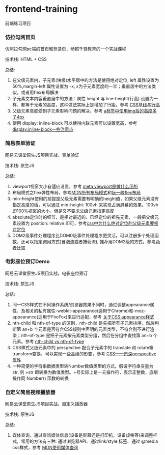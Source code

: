 # frontend-training
前端练习项目

### 仿拉勾网首页
仿照拉勾网pc端的首页和登录页，参照千锋教育的一个实战课程

技术栈: HTML + CSS

总结:

1. 在父级元素内，子元素(块级)水平居中的方法是使用绝对定位, left 属性设置为 50%,margin-left 属性设置为 -x, x为子元素宽度的一半；垂直居中的方法类似。或者用flex布局解决
2. 子元素文本内容垂直居中的方法：属性 height 与 line-height(行高) 设置为一样，都等于元素的高度，这种做法实际上是增加了行距，参考 [CSS基线与行高](https://blog.csdn.net/qq_27875945/article/details/107499237)
3. 父级元素高度受到子元素影响问题的解决，参考 [a标签中使用img后的高度多了4px](https://blog.csdn.net/weixin_30267697/article/details/97574172)
4. 使用 display: inline-block 可以使得内联元素可以设置宽高，参考 [display:inline-block一些注意点](https://zhuanlan.zhihu.com/p/31856017)

### 简易表单验证
网易云课堂原生JS项目实战，表单验证

技术栈: 原生JS

总结:

1. viewport视窗大小自适应设置，参考 [meta viewport是做什么用的](https://zhuanlan.zhihu.com/p/68539694)
2. 布局模式之flex弹性布局，参考[MDN所有布局模式](https://developer.mozilla.org/zh-CN/docs/Learn/CSS/CSS_layout/Introduction)和[阮一峰flex布局](http://www.ruanyifeng.com/blog/2015/07/flex-grammar.html)
3. min-height使用的前提是父级元素需要有明确的height值，如果父级元素没有指定高度的话，可以通过 min-height: 100vh 来实现占满屏幕的效果，100vh即100%视窗的大小，但是又不要求父级元素指定高度
4. absolute定位时的细节，是相对最近的、已经定位的祖先元素，一般把父级元素设置为 position: relative 即可，参考[css中为什么绝对定位的父级元素要相对定位](https://blog.csdn.net/weixin_41796631/article/details/89604749?utm_medium=distribute.pc_relevant.none-task-blog-BlogCommendFromMachineLearnPai2-1.control&depth_1-utm_source=distribute.pc_relevant.none-task-blog-BlogCommendFromMachineLearnPai2-1.control)
5. DOM2级事件处理程序比DOM0级事件处理程序更灵活，可以注册多个处理函数，还可以指定调用方式(冒泡流或者捕获流), 推荐用DOM2级的方式，参考[两者比较](https://blog.csdn.net/flyingpig2016/article/details/52966037)

### 电影座位预订Demo
网易云课堂原生JS项目实战，电影座位预订

技术栈: 原生JS

总结:

1. 同一CSS样式在不同操作系统/浏览器效果不同时，通过调整appearance属性，及相关的私有属性-webkit-appearance(适用于Chrome)和-moz-appearance(适用于FireFox)来进行适配，参考 [关于CSS appearance样式](https://blog.csdn.net/u012518659/article/details/49913999)
2. nth-child 和 nth-of-type 的区别，nth-child 是先把所有子元素排序，然后判断第 an+b 个元素是否符合CSS规则中声明的元素类型，不符合则不进行渲染；nth-of-type 是把子元素按元素类型分组，然后在分组中查找第 an+b 个元素。参考 [nth-child vs nth-of-type](https://bitsofco.de/nth-child-vs-nth-of-type/#:~:text=The%20nth-child%20%28%29%20and%20nth-of-type%20%28%29%20selectors%20are,extra%20information%20is%20the%20element%E2%80%99s%20position%20in%20)
3. CSS样式父级元素中的 perspective 配合子元素中的 translate 和 rotate等transform变换，可以实现一些高级的形变，参考 [CSS——景深perspective属性](https://blog.csdn.net/qq_41625074/article/details/104733796)
4. 一种简便的字符串数据类型转Number数值类型的方式，假设字符串变量为 str, 则 +str 即转换为数值类型。+号实际上是一元操作符，表示正整数，底层操作同 Number() 函数的转换

### 自定义简易视频播放器
网易云课堂原生JS项目实战，自定义播放器

技术栈: 原生JS

总结:

1. 媒体查询，通过查询媒体信息(设备是屏幕还是打印机，设备规格等)来调整样式，常用的方法有三种: 通过浏览器API、通过link/style 标签、通过 @media css样式，参考 [MDN使用媒体查询](https://developer.mozilla.org/zh-CN/docs/Web/Guide/CSS/Media_queries)